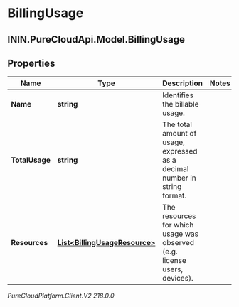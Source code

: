 # BillingUsage

## ININ.PureCloudApi.Model.BillingUsage

## Properties

|Name | Type | Description | Notes|
|------------ | ------------- | ------------- | -------------|
| **Name** | **string** | Identifies the billable usage. | |
| **TotalUsage** | **string** | The total amount of usage, expressed as a decimal number in string format. | |
| **Resources** | [**List&lt;BillingUsageResource&gt;**](BillingUsageResource) | The resources for which usage was observed (e.g. license users, devices). | |



_PureCloudPlatform.Client.V2 218.0.0_
